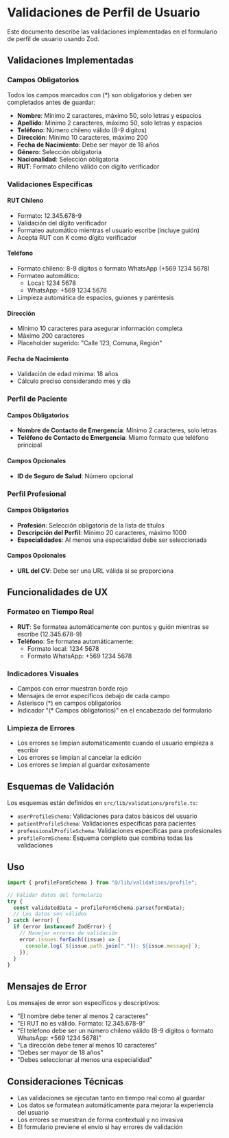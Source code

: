 # Validaciones de Perfil de Usuario

Este documento describe las validaciones implementadas en el formulario de perfil de usuario usando Zod.

## Validaciones Implementadas

### Campos Obligatorios

Todos los campos marcados con (\*) son obligatorios y deben ser completados antes de guardar:

- **Nombre**: Mínimo 2 caracteres, máximo 50, solo letras y espacios
- **Apellido**: Mínimo 2 caracteres, máximo 50, solo letras y espacios
- **Teléfono**: Número chileno válido (8-9 dígitos)
- **Dirección**: Mínimo 10 caracteres, máximo 200
- **Fecha de Nacimiento**: Debe ser mayor de 18 años
- **Género**: Selección obligatoria
- **Nacionalidad**: Selección obligatoria
- **RUT**: Formato chileno válido con dígito verificador

### Validaciones Específicas

#### RUT Chileno

- Formato: 12.345.678-9
- Validación del dígito verificador
- Formateo automático mientras el usuario escribe (incluye guión)
- Acepta RUT con K como dígito verificador

#### Teléfono

- Formato chileno: 8-9 dígitos o formato WhatsApp (+569 1234 5678)
- Formateo automático:
  - Local: 1234 5678
  - WhatsApp: +569 1234 5678
- Limpieza automática de espacios, guiones y paréntesis

#### Dirección

- Mínimo 10 caracteres para asegurar información completa
- Máximo 200 caracteres
- Placeholder sugerido: "Calle 123, Comuna, Región"

#### Fecha de Nacimiento

- Validación de edad mínima: 18 años
- Cálculo preciso considerando mes y día

### Perfil de Paciente

#### Campos Obligatorios

- **Nombre de Contacto de Emergencia**: Mínimo 2 caracteres, solo letras
- **Teléfono de Contacto de Emergencia**: Mismo formato que teléfono principal

#### Campos Opcionales

- **ID de Seguro de Salud**: Número opcional

### Perfil Profesional

#### Campos Obligatorios

- **Profesión**: Selección obligatoria de la lista de títulos
- **Descripción del Perfil**: Mínimo 20 caracteres, máximo 1000
- **Especialidades**: Al menos una especialidad debe ser seleccionada

#### Campos Opcionales

- **URL del CV**: Debe ser una URL válida si se proporciona

## Funcionalidades de UX

### Formateo en Tiempo Real

- **RUT**: Se formatea automáticamente con puntos y guión mientras se escribe (12.345.678-9)
- **Teléfono**: Se formatea automáticamente:
  - Formato local: 1234 5678
  - Formato WhatsApp: +569 1234 5678

### Indicadores Visuales

- Campos con error muestran borde rojo
- Mensajes de error específicos debajo de cada campo
- Asterisco (\*) en campos obligatorios
- Indicador "(\* Campos obligatorios)" en el encabezado del formulario

### Limpieza de Errores

- Los errores se limpian automáticamente cuando el usuario empieza a escribir
- Los errores se limpian al cancelar la edición
- Los errores se limpian al guardar exitosamente

## Esquemas de Validación

Los esquemas están definidos en `src/lib/validations/profile.ts`:

- `userProfileSchema`: Validaciones para datos básicos del usuario
- `patientProfileSchema`: Validaciones específicas para pacientes
- `professionalProfileSchema`: Validaciones específicas para profesionales
- `profileFormSchema`: Esquema completo que combina todas las validaciones

## Uso

```typescript
import { profileFormSchema } from "@/lib/validations/profile";

// Validar datos del formulario
try {
  const validatedData = profileFormSchema.parse(formData);
  // Los datos son válidos
} catch (error) {
  if (error instanceof ZodError) {
    // Manejar errores de validación
    error.issues.forEach((issue) => {
      console.log(`${issue.path.join(".")}: ${issue.message}`);
    });
  }
}
```

## Mensajes de Error

Los mensajes de error son específicos y descriptivos:

- "El nombre debe tener al menos 2 caracteres"
- "El RUT no es válido. Formato: 12.345.678-9"
- "El teléfono debe ser un número chileno válido (8-9 dígitos o formato WhatsApp: +569 1234 5678)"
- "La dirección debe tener al menos 10 caracteres"
- "Debes ser mayor de 18 años"
- "Debes seleccionar al menos una especialidad"

## Consideraciones Técnicas

- Las validaciones se ejecutan tanto en tiempo real como al guardar
- Los datos se formatean automáticamente para mejorar la experiencia del usuario
- Los errores se muestran de forma contextual y no invasiva
- El formulario previene el envío si hay errores de validación
